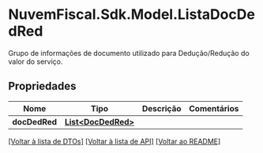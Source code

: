 # NuvemFiscal.Sdk.Model.ListaDocDedRed
Grupo de informações de documento utilizado para Dedução/Redução do valor do serviço.

## Propriedades

Nome | Tipo | Descrição | Comentários
------------ | ------------- | ------------- | -------------
**docDedRed** | [**List&lt;DocDedRed&gt;**](DocDedRed.md) |  | 

[[Voltar à lista de DTOs]](../README.md#documentation-for-models) [[Voltar à lista de API]](../README.md#documentation-for-api-endpoints) [[Voltar ao README]](../README.md)

